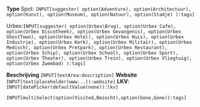 
**Type**
Spot: `INPUT[suggester(
option(Adventure),
option(Architectuur),
option(Kunst),
option(Museum),
option(Natuur),
option(Stadje)
):tags]`

Urbex:`INPUT[suggester(
option(Urbex\Brug),
option(Urbex Cafe),
option(Urbex Discotheek),
option(Urbex Gevangenis),
option(Urbex GhostTown),
option(Urbex Hotel),
option(Urbex Huis),
option(Urbex Industrie),
option(Urbex Kerk),
option(Urbex Militair),
option(Urbex Medisch),
option(Urbex Pretpark),
option(Urbex Restaurant),
option(Urbex Schip),
option(Urbex School),
option(Urbex Sport),
option(Urbex Theater),
option(Urbex Trein),
option(Urbex Vliegtuig),
option(Urbex Zwembad)
):tags]`

**Beschrijving** `INPUT[textArea:description]`
**Website** `INPUT[text(placeholder(www...)):website]`
**LKV**: `INPUT[datePicker(defaultValue(none)):lkv]`
```meta-bind
INPUT[multiSelect(option(Visited,Bezocht),option(Gone,Gone)):tags]
```



